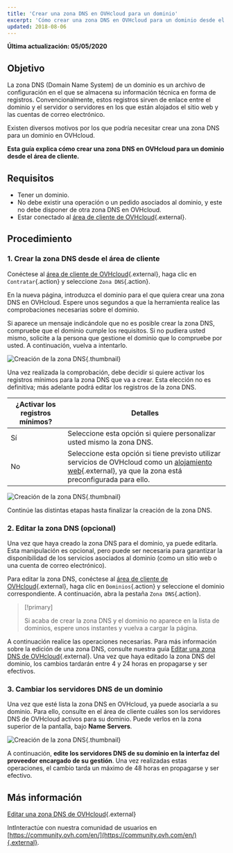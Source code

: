 ```yaml
---
title: 'Crear una zona DNS en OVHcloud para un dominio'
excerpt: 'Cómo crear una zona DNS en OVHcloud para un dominio desde el área de cliente'
updated: 2018-08-06
---
```


**Última actualización: 05/05/2020**

## Objetivo

La zona DNS (Domain Name System) de un dominio es un archivo de configuración en el que se almacena su información técnica en forma de registros. Convencionalmente, estos registros sirven de enlace entre el dominio y el servidor o servidores en los que están alojados el sitio web y las cuentas de correo electrónico.

Existen diversos motivos por los que podría necesitar crear una zona DNS para un dominio en OVHcloud.

**Esta guía explica cómo crear una zona DNS en OVHcloud para un dominio desde el área de cliente.**

## Requisitos

- Tener un dominio.
- No debe existir una operación o un pedido asociados al dominio, y este no debe disponer de otra zona DNS en OVHcloud.
- Estar conectado al [área de cliente de OVHcloud](https://ca.ovh.com/auth/?action=gotomanager&from=https://www.ovh.com/world/&ovhSubsidiary=ws){.external}.

## Procedimiento

### 1. Crear la zona DNS desde el área de cliente

Conéctese al [área de cliente de OVHcloud](https://ca.ovh.com/auth/?action=gotomanager&from=https://www.ovh.com/world/&ovhSubsidiary=ws){.external}, haga clic en `Contratar`{.action} y seleccione `Zona DNS`{.action}.

En la nueva página, introduzca el dominio para el que quiera crear una zona DNS en OVHcloud. Espere unos segundos a que la herramienta realice las comprobaciones necesarias sobre el dominio.

Si aparece un mensaje indicándole que no es posible crear la zona DNS, compruebe que el dominio cumple los requisitos. Si no pudiera usted mismo, solicite a la persona que gestione el dominio que lo compruebe por usted. A continuación, vuelva a intentarlo.

![Creación de la zona DNS](images/dns-zone-create-step1.png){.thumbnail}

Una vez realizada la comprobación, debe decidir si quiere activar los registros mínimos para la zona DNS que va a crear. Esta elección no es definitiva; más adelante podrá editar los registros de la zona DNS.

|¿Activar los registros mínimos?|Detalles|
|---|---|
|Sí|Seleccione esta opción si quiere personalizar usted mismo la zona DNS.|
|No|Seleccione esta opción si tiene previsto utilizar servicios de OVHcloud como un [alojamiento web](https://www.ovhcloud.com/es/web-hosting/){.external}, ya que la zona está preconfigurada para ello.|

![Creación de la zona DNS](images/dns-zone-create-step2.png){.thumbnail}

Continúe las distintas etapas hasta finalizar la creación de la zona DNS.

### 2. Editar la zona DNS (opcional)

Una vez que haya creado la zona DNS para el dominio, ya puede editarla. Esta manipulación es opcional, pero puede ser necesaria para garantizar la disponibilidad de los servicios asociados al dominio (como un sitio web o una cuenta de correo electrónico).

Para editar la zona DNS, conéctese al [área de cliente de OVHcloud](https://ca.ovh.com/auth/?action=gotomanager&from=https://www.ovh.com/world/&ovhSubsidiary=ws){.external}, haga clic en `Dominios`{.action} y seleccione el dominio correspondiente. A continuación, abra la pestaña `Zona DNS`{.action}.

> [!primary]
>
> Si acaba de crear la zona DNS y el dominio no aparece en la lista de dominios, espere unos instantes y vuelva a cargar la página.
>

A continuación realice las operaciones necesarias. Para más información sobre la edición de una zona DNS, consulte nuestra guía  [Editar una zona DNS de OVHcloud](/pages/web/domains/dns_zone_edit){.external}. Una vez que haya editado la zona DNS del dominio, los cambios tardarán entre 4 y 24 horas en propagarse y ser efectivos.

### 3. Cambiar los servidores DNS de un dominio

Una vez que esté lista la zona DNS en OVHcloud, ya puede asociarla a su dominio. Para ello, consulte en el área de cliente cuáles son los servidores DNS de OVHcloud activos para su dominio. Puede verlos en la zona superior de la pantalla, bajo **Name Servers**.

![Creación de la zona DNS](images/dns-zone-create-step3.png){.thumbnail}

A continuación, **edite los servidores DNS de su dominio en la interfaz del proveedor encargado de su gestión**. Una vez realizadas estas operaciones, el cambio tarda un máximo de 48 horas en propagarse y ser efectivo.

## Más información

[Editar una zona DNS de OVHcloud](/pages/web/domains/dns_zone_edit){.external}

IntInteractúe con nuestra comunidad de usuarios en [https://community.ovh.com/en/](https://community.ovh.com/en/){.external}.
